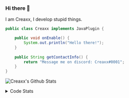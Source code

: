 ### Hi there 👋

I am Creaxx, I develop stupid things. 

```java
public class Creaxx implements JavaPlugin {

    public void onEnable() {
        System.out.println("Hello there!");
    }
    
    public String getContactInfo() {
        return "Message me on discord: Creaxx#0001";
    }
}
```

![Creaxx's Github Stats](https://github-readme-stats.vercel.app/api?username=CreaxxOG&show_icons=true&theme=dark&count_private=true)

<details>
  <summary>Code Stats</summary>

<!--START_SECTION:waka-->
![Code Time](http://img.shields.io/badge/Code%20Time-1%2C166%20hrs%2031%20mins-blue)

![Lines of code](https://img.shields.io/badge/From%20Hello%20World%20I%27ve%20Written-548.9%20thousand%20lines%20of%20code-blue)

**🐱 My GitHub Data** 

> 📦 66.3 kB Used in GitHub's Storage 
 > 
> 🏆 1,120 Contributions in the Year 2023
 > 
> 🚫 Not Opted to Hire
 > 
> 📜 4 Public Repositories 
 > 
> 🔑 2 Private Repositories 
 > 
**I'm an Early 🐤** 

```text
🌞 Morning                286 commits         ██░░░░░░░░░░░░░░░░░░░░░░░   07.35 % 
🌆 Daytime                1683 commits        ███████████░░░░░░░░░░░░░░   43.26 % 
🌃 Evening                1866 commits        ████████████░░░░░░░░░░░░░   47.97 % 
🌙 Night                  55 commits          ░░░░░░░░░░░░░░░░░░░░░░░░░   01.41 % 
```
📅 **I'm Most Productive on Saturday** 

```text
Monday                   468 commits         ███░░░░░░░░░░░░░░░░░░░░░░   12.03 % 
Tuesday                  493 commits         ███░░░░░░░░░░░░░░░░░░░░░░   12.67 % 
Wednesday                528 commits         ███░░░░░░░░░░░░░░░░░░░░░░   13.57 % 
Thursday                 625 commits         ████░░░░░░░░░░░░░░░░░░░░░   16.07 % 
Friday                   351 commits         ██░░░░░░░░░░░░░░░░░░░░░░░   09.02 % 
Saturday                 757 commits         █████░░░░░░░░░░░░░░░░░░░░   19.46 % 
Sunday                   668 commits         ████░░░░░░░░░░░░░░░░░░░░░   17.17 % 
```


📊 **This Week I Spent My Time On** 

```text
💬 Programming Languages: 
Java                     7 hrs 49 mins       ████████████████████████░   94.04 % 
XML                      22 mins             █░░░░░░░░░░░░░░░░░░░░░░░░   04.49 % 
CLASS                    3 mins              ░░░░░░░░░░░░░░░░░░░░░░░░░   00.71 % 
YAML                     1 min               ░░░░░░░░░░░░░░░░░░░░░░░░░   00.35 % 
HTML                     0 secs              ░░░░░░░░░░░░░░░░░░░░░░░░░   00.19 % 

🔥 Editors: 
IntelliJ                 8 hrs 19 mins       █████████████████████████   100.00 % 
```

**I Mostly Code in Java** 

```text
Java                     56 repos            ████████████████████░░░░░   81.16 % 
Kotlin                   8 repos             ███░░░░░░░░░░░░░░░░░░░░░░   11.59 % 
CSS                      2 repos             █░░░░░░░░░░░░░░░░░░░░░░░░   02.90 % 
TypeScript               2 repos             █░░░░░░░░░░░░░░░░░░░░░░░░   02.90 % 
EJS                      1 repo              ░░░░░░░░░░░░░░░░░░░░░░░░░   01.45 % 
```




 Last Updated on 05/04/2023 12:43:48 UTC
<!--END_SECTION:waka-->
</details>
